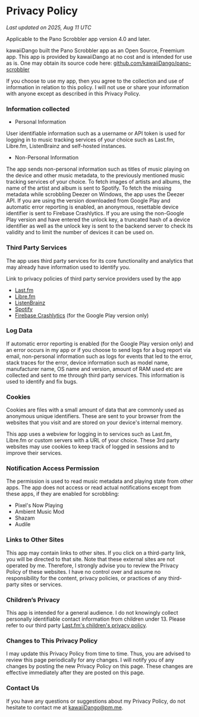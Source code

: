 # Privacy Policy

_Last updated on 2025, Aug 11 UTC_

Applicable to the Pano Scrobbler app version 4.0 and later.

kawaiiDango built the Pano Scrobbler app as an Open Source, Freemium app. This app is provided by
kawaiiDango at no cost and is intended for use as is. One may obtain its source code
here: [github.com/kawaiiDango/pano-scrobbler](https://github.com/kawaiiDango/pano-scrobbler)

If you choose to use my app, then you agree to the collection and use of information in relation to
this policy. I will not use or share your information with anyone except as described in this
Privacy Policy.

### Information collected

- Personal Information

User identifiable information such as a username or API token is used for logging in to music
tracking services of your choice such as Last.fm, Libre.fm, ListenBrainz and self-hosted instances.

- Non-Personal Information

The app sends non-personal information such as titles of music playing on the device and other music
metadata, to the previously mentioned music tracking services of your choice. To fetch images of
artists and albums, the name of the artist and album is sent to Spotify. To fetch the missing
metadata while scrobbling Deezer on Windows, the app uses the Deezer API. If you are
using the version downloaded from Google Play and automatic error reporting is enabled, an
anonymous, resettable device identifier is sent to Firebase Crashlytics. If you are using the
non-Google Play version and have entered the unlock key, a truncated hash of a device identifier as
well as the unlock key is sent to the backend server to check its validity and to limit the number
of devices it can be used on.

### Third Party Services

The app uses third party services for its core functionality and analytics that may already have
information used to identify you.

Link to privacy policies of third party service providers used by the app

- [Last.fm](https://www.last.fm/legal/privacy)
- [Libre.fm](https://github.com/foocorp/hacienda/issues/73)
- [ListenBrainz](https://metabrainz.org/privacy)
- [Spotify](https://www.spotify.com/legal/privacy-policy)
- [Firebase Crashlytics](https://firebase.google.com/support/privacy) (for the Google Play version
  only)

### Log Data

If automatic error reporting is enabled (for the Google Play version only) and an error occurs in
my app or if you choose to send logs for a bug report via email, non-personal information such as
logs for events that led to the error, stack traces for the error, device information such as model
name, manufacturer name, OS name and version, amount of RAM used etc are collected and sent to me
through third party services. This information is used to identify and fix bugs.

### Cookies

Cookies are files with a small amount of data that are commonly used as anonymous unique
identifiers. These are sent to your browser from the websites that you visit and are stored on your
device's internal memory.

This app uses a webview for logging in to services such as Last.fm, Libre.fm or custom servers with
a URL of your choice. These 3rd party websites may use cookies to keep track of logged in sessions
and to improve their services.

### Notification Access Permission

The permission is used to read music metadata and playing state from other apps. The app does not
access or read actual notifications except from these apps, if they are enabled for scrobbling:
- Pixel's Now Playing
- Ambient Music Mod
- Shazam
- Audile

### Links to Other Sites

This app may contain links to other sites. If you click on a third-party link, you will be directed
to that site. Note that these external sites are not operated by me. Therefore, I strongly advise
you to review the Privacy Policy of these websites. I have no control over and assume no
responsibility for the content, privacy policies, or practices of any third-party sites or services.

### Children’s Privacy

This app is intended for a general audience. I do not knowingly collect personally identifiable
contact information from children under 13. Please refer to our third
party [Last.fm's children's privacy policy](https://www.cbsinteractive.com/legal/cbsi/privacy-policy/childrens-privacy-policy).

### Changes to This Privacy Policy

I may update this Privacy Policy from time to time. Thus, you are advised to review this page
periodically for any changes. I will notify you of any changes by posting the new Privacy Policy on
this page. These changes are effective immediately after they are posted on this page.

### Contact Us

If you have any questions or suggestions about my Privacy Policy, do not hesitate to contact me at
kawaiiDango@pm.me.
